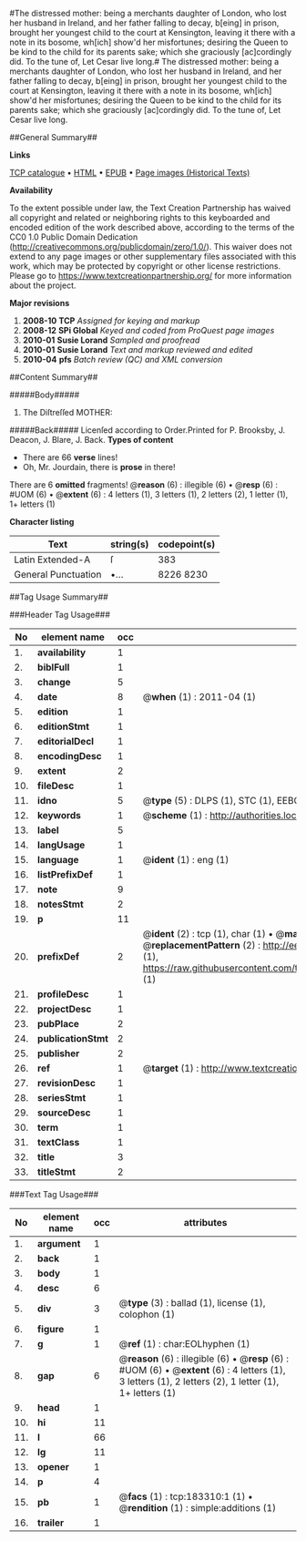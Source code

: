 #The distressed mother: being a merchants daughter of London, who lost her husband in Ireland, and her father falling to decay, b[eing] in prison, brought her youngest child to the court at Kensington, leaving it there with a note in its bosome, wh[ich] show'd her misfortunes; desiring the Queen to be kind to the child for its parents sake; which she graciously [ac]cordingly did. To the tune of, Let Cesar live long.#
The distressed mother: being a merchants daughter of London, who lost her husband in Ireland, and her father falling to decay, b[eing] in prison, brought her youngest child to the court at Kensington, leaving it there with a note in its bosome, wh[ich] show'd her misfortunes; desiring the Queen to be kind to the child for its parents sake; which she graciously [ac]cordingly did. To the tune of, Let Cesar live long.

##General Summary##

**Links**

[TCP catalogue](http://www.ota.ox.ac.uk/tcp/)  • 
[HTML](http://tei.it.ox.ac.uk/tcp/Texts-HTML/free/B06/B06928.html)  • 
[EPUB](http://tei.it.ox.ac.uk/tcp/Texts-EPUB/free/B06/B06928.epub) • 
[Page images (Historical Texts)](https://historicaltexts.jisc.ac.uk/eebo-99887682e)

**Availability**

To the extent possible under law, the Text Creation Partnership has waived all copyright and related or neighboring rights to this keyboarded and encoded edition of the work described above, according to the terms of the CC0 1.0 Public Domain Dedication (http://creativecommons.org/publicdomain/zero/1.0/). This waiver does not extend to any page images or other supplementary files associated with this work, which may be protected by copyright or other license restrictions. Please go to https://www.textcreationpartnership.org/ for more information about the project.

**Major revisions**

1. __2008-10__ __TCP__ *Assigned for keying and markup*
1. __2008-12__ __SPi Global__ *Keyed and coded from ProQuest page images*
1. __2010-01__ __Susie Lorand__ *Sampled and proofread*
1. __2010-01__ __Susie Lorand__ *Text and markup reviewed and edited*
1. __2010-04__ __pfs__ *Batch review (QC) and XML conversion*

##Content Summary##

#####Body#####

1. The Diſtreſſed MOTHER:

#####Back#####
Licenſed according to Order.Printed for P. Brooksby, J. Deacon, J. Blare, J. Back.
**Types of content**

  * There are 66 **verse** lines!
  * Oh, Mr. Jourdain, there is **prose** in there!

There are 6 **omitted** fragments! 
 @__reason__ (6) : illegible (6)  •  @__resp__ (6) : #UOM (6)  •  @__extent__ (6) : 4 letters (1), 3 letters (1), 2 letters (2), 1 letter (1), 1+ letters (1)

**Character listing**


|Text|string(s)|codepoint(s)|
|---|---|---|
|Latin Extended-A|ſ|383|
|General Punctuation|•…|8226 8230|

##Tag Usage Summary##

###Header Tag Usage###

|No|element name|occ|attributes|
|---|---|---|---|
|1.|__availability__|1||
|2.|__biblFull__|1||
|3.|__change__|5||
|4.|__date__|8| @__when__ (1) : 2011-04 (1)|
|5.|__edition__|1||
|6.|__editionStmt__|1||
|7.|__editorialDecl__|1||
|8.|__encodingDesc__|1||
|9.|__extent__|2||
|10.|__fileDesc__|1||
|11.|__idno__|5| @__type__ (5) : DLPS (1), STC (1), EEBO-CITATION (1), PROQUEST (1), VID (1)|
|12.|__keywords__|1| @__scheme__ (1) : http://authorities.loc.gov/ (1)|
|13.|__label__|5||
|14.|__langUsage__|1||
|15.|__language__|1| @__ident__ (1) : eng (1)|
|16.|__listPrefixDef__|1||
|17.|__note__|9||
|18.|__notesStmt__|2||
|19.|__p__|11||
|20.|__prefixDef__|2| @__ident__ (2) : tcp (1), char (1)  •  @__matchPattern__ (2) : ([0-9\-]+):([0-9IVX]+) (1), (.+) (1)  •  @__replacementPattern__ (2) : http://eebo.chadwyck.com/downloadtiff?vid=$1&page=$2 (1), https://raw.githubusercontent.com/textcreationpartnership/Texts/master/tcpchars.xml#$1 (1)|
|21.|__profileDesc__|1||
|22.|__projectDesc__|1||
|23.|__pubPlace__|2||
|24.|__publicationStmt__|2||
|25.|__publisher__|2||
|26.|__ref__|1| @__target__ (1) : http://www.textcreationpartnership.org/docs/. (1)|
|27.|__revisionDesc__|1||
|28.|__seriesStmt__|1||
|29.|__sourceDesc__|1||
|30.|__term__|1||
|31.|__textClass__|1||
|32.|__title__|3||
|33.|__titleStmt__|2||


###Text Tag Usage###

|No|element name|occ|attributes|
|---|---|---|---|
|1.|__argument__|1||
|2.|__back__|1||
|3.|__body__|1||
|4.|__desc__|6||
|5.|__div__|3| @__type__ (3) : ballad (1), license (1), colophon (1)|
|6.|__figure__|1||
|7.|__g__|1| @__ref__ (1) : char:EOLhyphen (1)|
|8.|__gap__|6| @__reason__ (6) : illegible (6)  •  @__resp__ (6) : #UOM (6)  •  @__extent__ (6) : 4 letters (1), 3 letters (1), 2 letters (2), 1 letter (1), 1+ letters (1)|
|9.|__head__|1||
|10.|__hi__|11||
|11.|__l__|66||
|12.|__lg__|11||
|13.|__opener__|1||
|14.|__p__|4||
|15.|__pb__|1| @__facs__ (1) : tcp:183310:1 (1)  •  @__rendition__ (1) : simple:additions (1)|
|16.|__trailer__|1||
